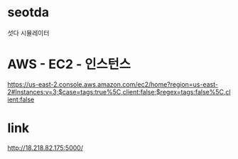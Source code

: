 # seotda
섯다 시뮬레이터

# AWS - EC2 - 인스턴스
https://us-east-2.console.aws.amazon.com/ec2/home?region=us-east-2#Instances:v=3;$case=tags:true%5C,client:false;$regex=tags:false%5C,client:false

# link
http://18.218.82.175:5000/
